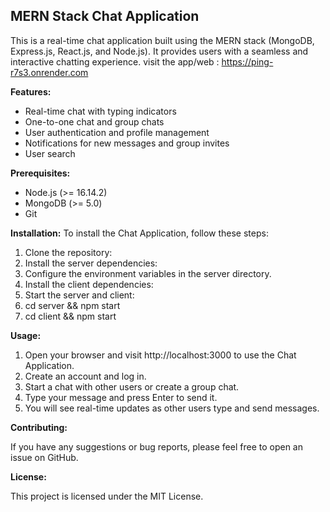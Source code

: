 ## MERN Stack Chat Application

This is a real-time chat application built using the MERN stack (MongoDB, Express.js, React.js, and Node.js). It provides users with a seamless and interactive chatting experience. visit the app/web : https://ping-r7s3.onrender.com

**Features:**

* Real-time chat with typing indicators
* One-to-one chat and group chats
* User authentication and profile management
* Notifications for new messages and group invites
* User search

**Prerequisites:**

* Node.js (>= 16.14.2)
* MongoDB (>= 5.0)
* Git

**Installation:**
To install the Chat Application, follow these steps:

1. Clone the repository:
2. Install the server dependencies:
3. Configure the environment variables in the server directory.
4. Install the client dependencies:
5. Start the server and client:
6. cd server && npm start
7. cd client && npm start

**Usage:**

1. Open your browser and visit http://localhost:3000 to use the Chat Application.
2. Create an account and log in.
3. Start a chat with other users or create a group chat.
4. Type your message and press Enter to send it.
5. You will see real-time updates as other users type and send messages.

**Contributing:**

If you have any suggestions or bug reports, please feel free to open an issue on GitHub.

**License:**

This project is licensed under the MIT License.
